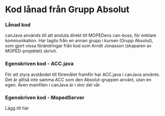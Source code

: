 # Kod lånad från Grupp Absolut

### Lånad kod
canJava används till att ansluta direkt till MOPEDens can-buss, för enklare kommunikation. Har tagits från en annan grupp i kursen (Grupp Absolut), som gjort vissa förändringar från kod som Arndt Jonasson (skaparen av MOPED-projektet) skrivit.

### Egenskriven kod - ACC.java
För att styra avståndet till föremålet framför har ACC.java i canJava använts. Det är alltså inte samma ACC som den Absolut-gruppen använt, utan en egen. Även mainfilen i canJava är i stor del vår.

### Egenskriven kod - MopedServer
Lägg till här
